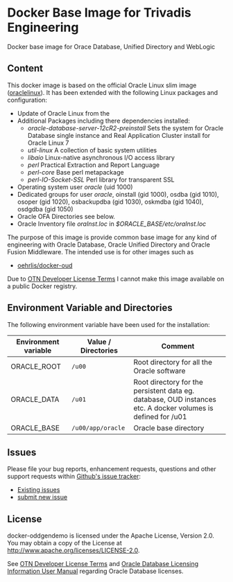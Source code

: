 # Docker Base Image for Trivadis Engineering
Docker base image for Orace Database, Unified Directory and WebLogic

## Content

This docker image is based on the official Oracle Linux slim image ([oraclelinux](https://hub.docker.com/r/_/oraclelinux/)). It has been extended with the following Linux packages and configuration:

* Update of Oracle Linux from the 
* Additional Packages including there dependencies installed:
    * *oracle-database-server-12cR2-preinstall* Sets the system for Oracle Database single instance and Real Application Cluster install for Oracle Linux 7
    * *util-linux* A collection of basic system utilities
    * *libaio* Linux-native asynchronous I/O access library
    * *perl* Practical Extraction and Report Language
    * *perl-core* Base perl metapackage
    * *perl-IO-Socket-SSL* Perl library for transparent SSL
* Operating system user *oracle* (uid 1000)
* Dedicated groups for user *oracle*, oinstall (gid 1000), osdba (gid 1010), osoper (gid 1020), osbackupdba (gid 1030), oskmdba (gid 1040), osdgdba (gid 1050)
* Oracle OFA Directories see below.
* Oracle Inventory file *oraInst.loc* in *$ORACLE_BASE/etc/oraInst.loc*

The purpose of this image is provide common base image for any kind of engineering with Oracle Database, Oracle Unified Directory and Oracle Fusion Middleware. The intended use is for other images such as

   * [oehrlis/docker-oud](https://github.com/oehrlis/docker-oud)

Due to [OTN Developer License Terms](http://www.oracle.com/technetwork/licenses/standard-license-152015.html) I cannot make this image available on a public Docker registry.
    
## Environment Variable and Directories

The following environment variable have been used for the installation:

Environment variable | Value / Directories | Comment
-------------------- | ------------------- | ---------------
ORACLE_ROOT | ```/u00``` | Root directory for all the Oracle software
ORACLE_DATA | ```/u01``` | Root directory for the persistent data eg. database, OUD instances etc. A docker volumes is defined for /u01
ORACLE_BASE | ```/u00/app/oracle``` | Oracle base directory

## Issues

Please file your bug reports, enhancement requests, questions and other support requests within [Github's issue tracker](https://help.github.com/articles/about-issues/): 

* [Existing issues](https://github.com/oehrlis/docker-tvd/issues)
* [submit new issue](https://github.com/oehrlis/docker-tvd/issues/new)

## License

docker-oddgendemo is licensed under the Apache License, Version 2.0. You may obtain a copy of the License at <http://www.apache.org/licenses/LICENSE-2.0>. 

See [OTN Developer License Terms](http://www.oracle.com/technetwork/licenses/standard-license-152015.html) and [Oracle Database Licensing Information User Manual](https://docs.oracle.com/database/122/DBLIC/Licensing-Information.htm#DBLIC-GUID-B6113390-9586-46D7-9008-DCC9EDA45AB4) regarding Oracle Database licenses.
